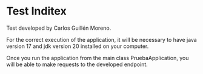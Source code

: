# Test Inditex
Test developed by Carlos Guillén Moreno.

For the correct execution of the application, it will be necessary to have java version 17 and jdk version 20 installed on your computer.

Once you run the application from the main class PruebaApplication, you will be able to make requests to the developed endpoint.
